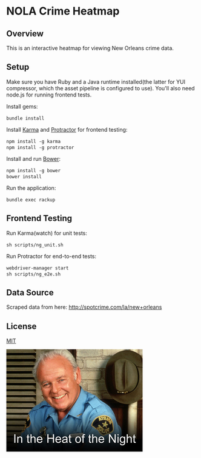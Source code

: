 # NOLA Crime Heatmap

## Overview

This is an interactive heatmap for viewing New Orleans crime data.

## Setup

Make sure you have Ruby and a Java runtime installed(the latter for YUI compressor, which the asset pipeline is configured to use). You'll also need node.js for running frontend tests.

Install gems:

```
bundle install
```

Install [Karma](http://karma-runner.github.io/) and [Protractor](https://github.com/angular/protractor) for frontend testing:

```
npm install -g karma
npm install -g protractor
```

Install and run [Bower](http://bower.io/):

```
npm install -g bower
bower install
```

Run the application:

```
bundle exec rackup
```

## Frontend Testing

Run Karma(watch) for unit tests:

```
sh scripts/ng_unit.sh
```

Run Protractor for end-to-end tests:

```
webdriver-manager start
sh scripts/ng_e2e.sh
```

## Data Source

Scraped data from here: http://spotcrime.com/la/new+orleans

## License

[MIT](http://opensource.org/licenses/MIT)

![In the Heat of the Night](README-heat.jpg)
